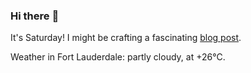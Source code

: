 ### Hi there :wave:

It's Saturday! I might be crafting a fascinating [blog post](https://benjaminwuethrich.dev).

Weather in Fort Lauderdale: partly cloudy, at +26°C.
